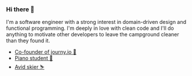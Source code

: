 ### Hi there 👋

I'm a software engineer with a strong interest in domain-driven design and functional programming. I'm deeply in love with clean code and I'll do anything to motivate other developers to leave the campground cleaner than they found it.

- [Co-founder of journy.io 🚀](https://journy.io?utm_source=github&utm_content=profile)
- [Piano student 🎹](https://github.com/hansott/piano)
- [Avid skier ⛷](https://www.youtube.com/channel/UCMnK0bytA4VbYLcXDSEvDHA/featured)

